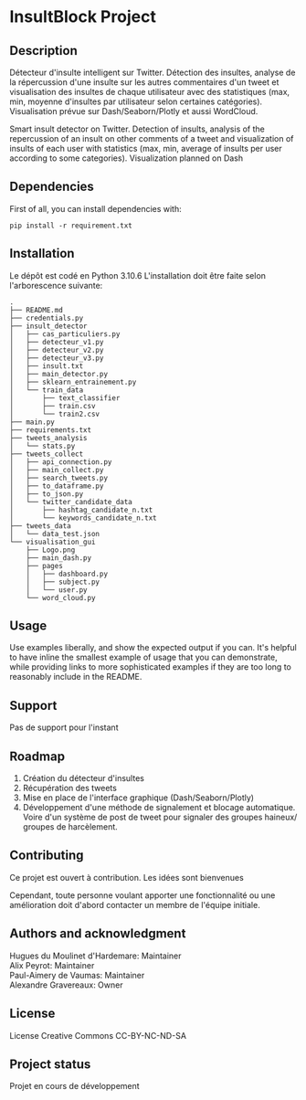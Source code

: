 # InsultBlock Project


## Description
Détecteur d'insulte intelligent sur Twitter. Détection des insultes, analyse de la répercussion d'une insulte sur les autres commentaires d'un tweet et visualisation des insultes de chaque utilisateur avec des statistiques (max, min, moyenne d'insultes par utilisateur selon certaines catégories). Visualisation prévue sur Dash/Seaborn/Plotly et aussi WordCloud.

Smart insult detector on Twitter. Detection of insults, analysis of the repercussion of an insult on other comments of a tweet and visualization of insults of each user with statistics (max, min, average of insults per user according to some categories). Visualization planned on Dash

## Dependencies

First of all, you can install dependencies with:

```
pip install -r requirement.txt
```

## Installation
Le dépôt est codé en Python 3.10.6
L'installation doit être faite selon l'arborescence suivante:

```
.
├── README.md
├── credentials.py
├── insult_detector
│   ├── cas_particuliers.py
│   ├── detecteur_v1.py
│   ├── detecteur_v2.py
│   ├── detecteur_v3.py
│   ├── insult.txt
│   ├── main_detector.py
│   ├── sklearn_entrainement.py
│   └── train_data
│       ├── text_classifier
│       ├── train.csv
│       └── train2.csv
├── main.py
├── requirements.txt
├── tweets_analysis
│   └── stats.py
├── tweets_collect
│   ├── api_connection.py
│   ├── main_collect.py
│   ├── search_tweets.py
│   ├── to_dataframe.py
│   ├── to_json.py
│   └── twitter_candidate_data
│       ├── hashtag_candidate_n.txt
│       └── keywords_candidate_n.txt
├── tweets_data
│   └── data_test.json
└── visualisation_gui
    ├── Logo.png
    ├── main_dash.py
    ├── pages
    │   ├── dashboard.py
    │   ├── subject.py
    │   └── user.py
    └── word_cloud.py

```

## Usage
Use examples liberally, and show the expected output if you can. It's helpful to have inline the smallest example of usage that you can demonstrate, while providing links to more sophisticated examples if they are too long to reasonably include in the README.

## Support
Pas de support pour l'instant

## Roadmap

1. Création du détecteur d'insultes
2. Récupération des tweets
3. Mise en place de l'interface graphique (Dash/Seaborn/Plotly)
4. Développement d'une méthode de signalement et blocage automatique. Voire d'un système de post de tweet pour signaler des groupes haineux/ groupes de harcèlement.

## Contributing
Ce projet est ouvert à contribution. Les idées sont bienvenues

Cependant, toute personne voulant apporter une fonctionnalité ou une amélioration doit d'abord contacter un membre de l'équipe initiale. 

## Authors and acknowledgment

Hugues du Moulinet d'Hardemare: Maintainer  
Alix Peyrot: Maintainer  
Paul-Aimery de Vaumas: Maintainer  
Alexandre Gravereaux: Owner  

## License
License Creative Commons CC-BY-NC-ND-SA

## Project status

Projet en cours de développement
